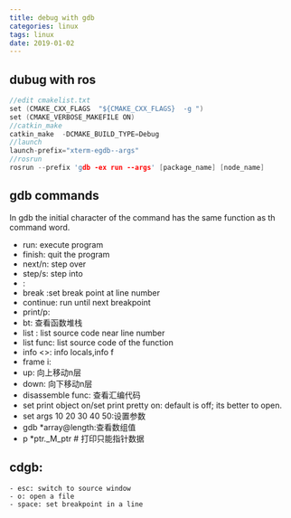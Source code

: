 ```yaml
---
title: debug with gdb
categories: linux
tags: linux
date: 2019-01-02
---
```


## dubug with ros

```c++
//edit cmakelist.txt
set (CMAKE_CXX_FLAGS  "${CMAKE_CXX_FLAGS}  -g ")
set (CMAKE_VERBOSE_MAKEFILE ON)
//catkin_make
catkin_make  -DCMAKE_BUILD_TYPE=Debug 
//launch
launch-prefix="xterm-egdb--args"
//rosrun
rosrun --prefix 'gdb -ex run --args' [package_name] [node_name] 

```

## gdb commands

In gdb the initial character of the command has the same function as th command word.

- run: execute program
- finish: quit the program
- next/n: step over
- step/s: step into
- <line number>:
- break <line number>:set break point at line number
- continue: run until next breakpoint
- print/p:
- bt: 查看函数堆栈
- list <line number>: list source code near line number
- list func: list source code of the function
- info <>: info locals,info f
- frame i:
- up: 向上移动n层
- down: 向下移动n层
- disassemble func: 查看汇编代码
- set print object on/set print pretty on: default is off; its better to open.
- set args 10 20 30 40 50:设置参数
- gdb  *array@length:查看数组值
- p *ptr._M_ptr  # 打印只能指针数据

## cdgb:
    - esc: switch to source window
    - o: open a file
    - space: set breakpoint in a line

